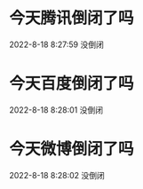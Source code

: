 # 今天腾讯倒闭了吗

2022-8-18 8:27:59 没倒闭

# 今天百度倒闭了吗

2022-8-18 8:28:01 没倒闭

# 今天微博倒闭了吗

2022-8-18 8:28:02 没倒闭

